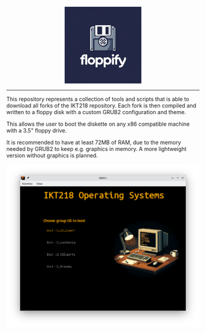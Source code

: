 <p align="center">
  <img src="logo.png" alt="Floppify logo" />
</p>

___

This repository represents a collection of tools and scripts that is able to download all forks of the IKT218 repository.
Each fork is then compiled and written to a floppy disk with a custom GRUB2 configuration and theme. 

This allows the user to boot the diskette on any x86 compatible machine with a 3.5" floppy drive. 

It is recommended to have at least 72MB of RAM, due to the memory needed by GRUB2 to keep e.g. graphics in memory. 
A more lightweight version without graphics is planned.

<p align="center">
  <img src="screenshot.png" alt="Screenshot of the floppy image being run in QEMU" />
</p>